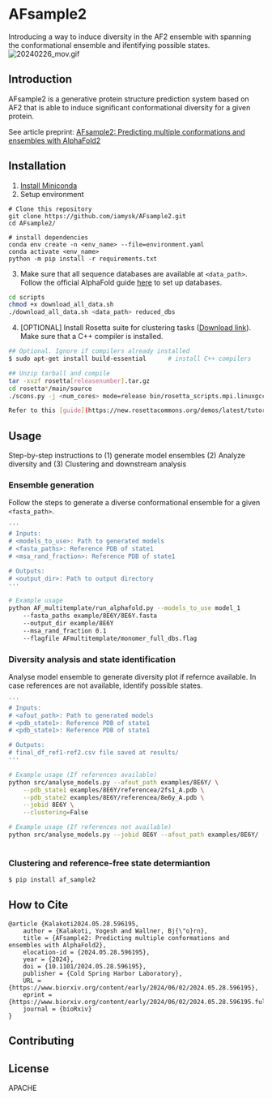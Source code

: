 # AFsample2
Introducing a way to induce diversity in the AF2 ensemble with  spanning the conformational ensemble and ifentifying possible states.
![20240226_mov.gif](20240226_mov.gif)

## Introduction

AFsample2 is a generative protein structure prediction system based on AF2 that is able to induce significant conformational diversity for a given protein.

See article preprint:
[AFsample2: Predicting multiple conformations and ensembles with AlphaFold2](https://www.biorxiv.org/content/10.1101/2024.05.28.596195v1)


## Installation

1. [Install Miniconda](https://docs.anaconda.com/free/miniconda/miniconda-install/)
2. Setup environment

```
# Clone this repository
git clone https://github.com/iamysk/AFsample2.git
cd AFsample2/

# install dependencies
conda env create -n <env_name> --file=environment.yaml
conda activate <env_name>
python -m pip install -r requirements.txt
```
3. Make sure that all sequence databases are available at ```<data_path>```. Follow the official AlphaFold guide [here](https://docs.anaconda.com/free/miniconda/miniconda-install/) to set up databases. 
```bash
cd scripts
chmod +x download_all_data.sh
./download_all_data.sh <data_path> reduced_dbs
```

4. [OPTIONAL] Install Rosetta suite for clustering tasks ([Download link](https://en.wikipedia.org/wiki/Tar_(computing))). Make sure that a C++ compiler is installed. 

```bash
## Optional. Ignore if compilers already installed
$ sudo apt-get install build-essential      # install C++ compilers

## Unzip tarball and compile
tar -xvzf rosetta[releasenumber].tar.gz
cd rosetta*/main/source
./scons.py -j <num_cores> mode=release bin/rosetta_scripts.mpi.linuxgccrelease       # Significiantly fast with multithreading

Refer to this [guide](https://new.rosettacommons.org/demos/latest/tutorials/install_build/install_build#installing-rosetta) for further details.
```

## Usage

Step-by-step instructions to (1) generate model ensembles (2) Analyze diversity and (3) Clustering and downstream analysis

### Ensemble generation
Follow the steps to generate a diverse conformational ensemble for a given ```<fasta_path>```. 
```bash
'''
# Inputs: 
# <models_to_use>: Path to generated models
# <fasta_paths>: Reference PDB of state1
# <msa_rand_fraction>: Reference PDB of state1

# Outputs:
# <output_dir>: Path to output directory
'''

# Example usage
python AF_multitemplate/run_alphafold.py --models_to_use model_1
	--fasta_paths example/8E6Y/8E6Y.fasta      
	--output_dir example/8E6Y
	--msa_rand_fraction 0.1
	--flagfile AFmultitemplate/monomer_full_dbs.flag

```

### Diversity analysis and state identification

Analyse model ensemble to generate diversity plot if refernce available. In case references are not available, identify possible states.

```bash
'''
# Inputs: 
# <afout_path>: Path to generated models
# <pdb_state1>: Reference PDB of state1
# <pdb_state1>: Reference PDB of state1

# Outputs:
# final_df_ref1-ref2.csv file saved at results/
'''

# Example usage (If references available)
python src/analyse_models.py --afout_path examples/8E6Y/ \
	--pdb_state1 examples/8E6Y/referencea/2fs1_A.pdb \
	--pdb_state2 examples/8E6Y/referencea/8e6y_A.pdb \
	--jobid 8E6Y \
	--clustering=False

# Example usage (If references not available)
python src/analyse_models.py --jobid 8E6Y --afout_path examples/8E6Y/ --clustering=False
                             

```

### Clustering and reference-free state determiantion
```bash
$ pip install af_sample2

```

## How to Cite
```
@article {Kalakoti2024.05.28.596195,
	author = {Kalakoti, Yogesh and Wallner, Bj{\"o}rn},
	title = {AFsample2: Predicting multiple conformations and ensembles with AlphaFold2},
	elocation-id = {2024.05.28.596195},
	year = {2024},
	doi = {10.1101/2024.05.28.596195},
	publisher = {Cold Spring Harbor Laboratory},
	URL = {https://www.biorxiv.org/content/early/2024/06/02/2024.05.28.596195},
	eprint = {https://www.biorxiv.org/content/early/2024/06/02/2024.05.28.596195.full.pdf},
	journal = {bioRxiv}
}
```

## Contributing


## License

APACHE
